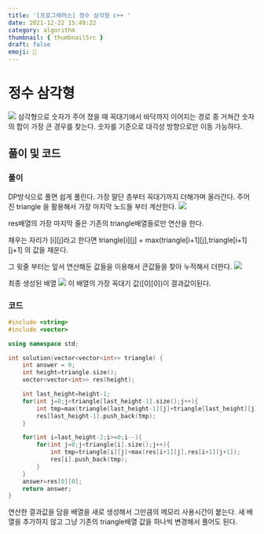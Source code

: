 ```yaml
---
title: '[프로그래머스] 정수 삼각형 c++ '
date: 2021-12-22 15:49:22
category: algorithm
thumbnail: { thumbnailSrc }
draft: false
emoji: 🔺
---
```


# 정수 삼각형

![](https://images.velog.io/images/anji00/post/7dfbc9e1-e94f-4c58-a901-b1222b085230/image.png)
삼각형으로 숫자가 주어 졌을 때 꼭대기에서 바닥까지 이어지는 경로 중 거쳐간 숫자의 합이 가장 큰 경우를 찾는다. 숫자를 기준으로 대각성 방향으로만 이동 가능하다.

## 풀이 및 코드

### 풀이

DP방식으로 풀면 쉽게 풀린다. 가장 말단 층부터 꼭대기까지 더해가며 올라간다.
주어진 triangle 을 활용해서 가장 마지막 노드들 부터 계산한다.
![](https://images.velog.io/images/anji00/post/79722709-24b6-4eb5-b9ec-a03811fbb05e/image.png)

res배열의 가장 마지막 줄은 기존의 triangle배열들로만 연산을 한다.

채우는 자리가 [i][j]라고 한다면 triangle[i][j] + max(triangle[i+1][j],triangle[i+1][j+1] 의 값을 채운다.

그 윗줄 부터는 앞서 연산해둔 값들을 이용해서 큰값들을 찾아 누적해서 더한다.
![](https://images.velog.io/images/anji00/post/b39447c4-6bd9-4573-883e-a419a740583f/image.png)

최종 생성된 배열
![](https://images.velog.io/images/anji00/post/11d1006a-1042-41c9-a520-6708ec561261/image.png)
이 배열의 가장 꼭대기 값([0][0])이 결과값이된다.

### 코드

```cpp
#include <string>
#include <vector>

using namespace std;

int solution(vector<vector<int>> triangle) {
    int answer = 0;
    int height=triangle.size();
    vector<vector<int>> res(height);

    int last_height=height-1;
    for(int j=0;j<triangle[last_height-1].size();j++){
        int tmp=max(triangle[last_height-1][j]+triangle[last_height][j],triangle[last_height-1][j]+triangle[last_height][j+1]);
        res[last_height-1].push_back(tmp);
    }

    for(int i=last_height-2;i>=0;i--){
        for(int j=0;j<triangle[i].size();j++){
            int tmp=triangle[i][j]+max(res[i+1][j],res[i+1][j+1]);
            res[i].push_back(tmp);
        }
    }
    answer=res[0][0];
    return answer;
}
```

연산한 결과값을 담을 배열을 새로 생성해서 그만큼의 메모리 사용시간이 붙는다.
새 배열을 추가하지 않고 그냥 기존의 triangle배열 값을 하나씩 변경해서 풀어도 된다.
